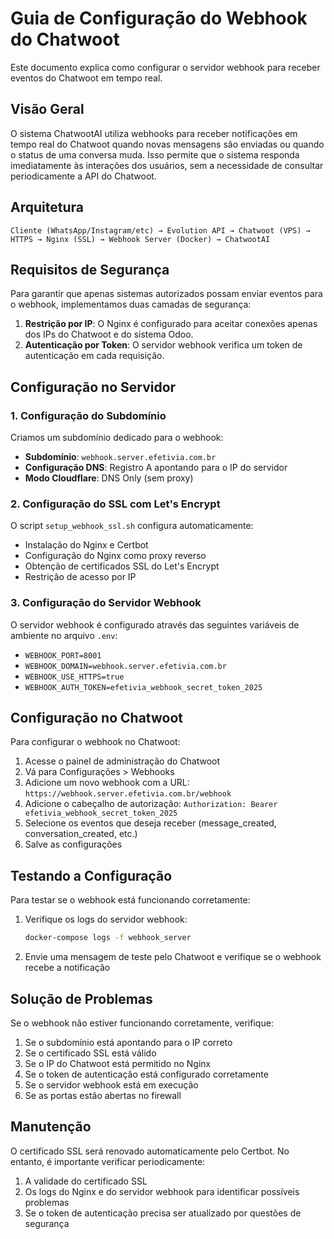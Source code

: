 # Guia de Configuração do Webhook do Chatwoot

Este documento explica como configurar o servidor webhook para receber eventos do Chatwoot em tempo real.

## Visão Geral

O sistema ChatwootAI utiliza webhooks para receber notificações em tempo real do Chatwoot quando novas mensagens são enviadas ou quando o status de uma conversa muda. Isso permite que o sistema responda imediatamente às interações dos usuários, sem a necessidade de consultar periodicamente a API do Chatwoot.

## Arquitetura

```
Cliente (WhatsApp/Instagram/etc) → Evolution API → Chatwoot (VPS) → HTTPS → Nginx (SSL) → Webhook Server (Docker) → ChatwootAI
```

## Requisitos de Segurança

Para garantir que apenas sistemas autorizados possam enviar eventos para o webhook, implementamos duas camadas de segurança:

1. **Restrição por IP**: O Nginx é configurado para aceitar conexões apenas dos IPs do Chatwoot e do sistema Odoo.
2. **Autenticação por Token**: O servidor webhook verifica um token de autenticação em cada requisição.

## Configuração no Servidor

### 1. Configuração do Subdomínio

Criamos um subdomínio dedicado para o webhook:
- **Subdomínio**: `webhook.server.efetivia.com.br`
- **Configuração DNS**: Registro A apontando para o IP do servidor
- **Modo Cloudflare**: DNS Only (sem proxy)

### 2. Configuração do SSL com Let's Encrypt

O script `setup_webhook_ssl.sh` configura automaticamente:
- Instalação do Nginx e Certbot
- Configuração do Nginx como proxy reverso
- Obtenção de certificados SSL do Let's Encrypt
- Restrição de acesso por IP

### 3. Configuração do Servidor Webhook

O servidor webhook é configurado através das seguintes variáveis de ambiente no arquivo `.env`:
- `WEBHOOK_PORT=8001`
- `WEBHOOK_DOMAIN=webhook.server.efetivia.com.br`
- `WEBHOOK_USE_HTTPS=true`
- `WEBHOOK_AUTH_TOKEN=efetivia_webhook_secret_token_2025`

## Configuração no Chatwoot

Para configurar o webhook no Chatwoot:

1. Acesse o painel de administração do Chatwoot
2. Vá para Configurações > Webhooks
3. Adicione um novo webhook com a URL: `https://webhook.server.efetivia.com.br/webhook`
4. Adicione o cabeçalho de autorização: `Authorization: Bearer efetivia_webhook_secret_token_2025`
5. Selecione os eventos que deseja receber (message_created, conversation_created, etc.)
6. Salve as configurações

## Testando a Configuração

Para testar se o webhook está funcionando corretamente:

1. Verifique os logs do servidor webhook:
   ```bash
   docker-compose logs -f webhook_server
   ```

2. Envie uma mensagem de teste pelo Chatwoot e verifique se o webhook recebe a notificação

## Solução de Problemas

Se o webhook não estiver funcionando corretamente, verifique:

1. Se o subdomínio está apontando para o IP correto
2. Se o certificado SSL está válido
3. Se o IP do Chatwoot está permitido no Nginx
4. Se o token de autenticação está configurado corretamente
5. Se o servidor webhook está em execução
6. Se as portas estão abertas no firewall

## Manutenção

O certificado SSL será renovado automaticamente pelo Certbot. No entanto, é importante verificar periodicamente:

1. A validade do certificado SSL
2. Os logs do Nginx e do servidor webhook para identificar possíveis problemas
3. Se o token de autenticação precisa ser atualizado por questões de segurança
